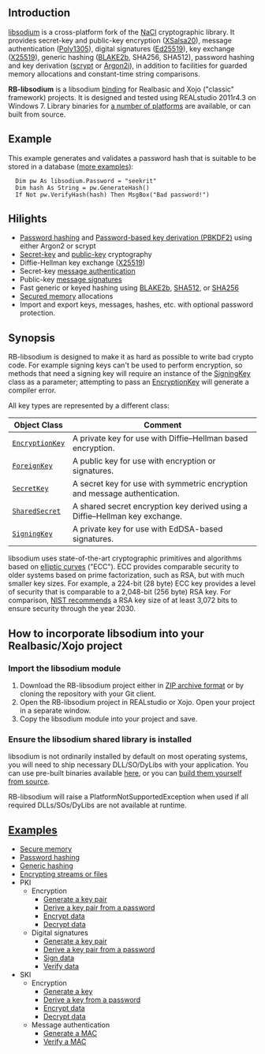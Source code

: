 ## Introduction
[libsodium](https://github.com/jedisct1/libsodium) is a cross-platform fork of the [NaCl](http://nacl.cr.yp.to/) cryptographic library. It provides secret-key and public-key encryption ([XSalsa20](https://en.wikipedia.org/wiki/Salsa20)), message authentication ([Poly1305](https://en.wikipedia.org/wiki/Poly1305)), digital signatures ([Ed25519](https://en.wikipedia.org/wiki/EdDSA)), key exchange ([X25519](https://en.wikipedia.org/wiki/Curve25519)), generic hashing ([BLAKE2b](https://en.wikipedia.org/wiki/BLAKE_(hash_function)), SHA256, SHA512), password hashing and key derivation ([scrypt](https://en.wikipedia.org/wiki/Scrypt) or [Argon2i](https://en.wikipedia.org/wiki/Argon2)), in addition to facilities for guarded memory allocations and constant-time string comparisons. 

**RB-libsodium** is a libsodium [binding](http://en.wikipedia.org/wiki/Language_binding) for Realbasic and Xojo ("classic" framework) projects. It is designed and tested using REALstudio 2011r4.3 on Windows 7. Library binaries for [a number of platforms](https://download.libsodium.org/libsodium/releases/) are available, or can built from source. 

## Example
This example generates and validates a password hash that is suitable to be stored in a database ([more examples](https://github.com/charonn0/RB-libsodium/wiki#examples)):
```vbnet
  Dim pw As libsodium.Password = "seekrit"
  Dim hash As String = pw.GenerateHash()
  If Not pw.VerifyHash(hash) Then MsgBox("Bad password!")
```

## Hilights
* [Password hashing](https://github.com/charonn0/RB-libsodium/wiki/libsodium.Password.GenerateHash) and [Password-based key derivation (PBKDF2)](https://github.com/charonn0/RB-libsodium/wiki/libsodium.Password.DeriveKey) using either Argon2 or scrypt
* [Secret-key](https://github.com/charonn0/RB-libsodium/wiki/libsodium.SKI) and [public-key](https://github.com/charonn0/RB-libsodium/wiki/libsodium.PKI) cryptography
* Diffie-Hellman key exchange ([X25519](https://github.com/charonn0/RB-libsodium/wiki/libsodium.PKI.SharedSecret))
* Secret-key [message authentication](https://github.com/charonn0/RB-libsodium/wiki/libsodium.SKI.GenerateMAC)
* Public-key [message signatures](https://github.com/charonn0/RB-libsodium/wiki/libsodium.PKI.SignData)
* Fast generic or keyed hashing using [BLAKE2b](https://github.com/charonn0/RB-libsodium/wiki/libsodium.GenericHash), [SHA512](https://github.com/charonn0/RB-libsodium/wiki/libsodium.SHA512), or [SHA256](https://github.com/charonn0/RB-libsodium/wiki/libsodium.SHA256)
* [Secured memory](https://github.com/charonn0/RB-libsodium/wiki/libsodium.SecureMemoryblock) allocations
* Import and export keys, messages, hashes, etc. with optional password protection.

## Synopsis
RB-libsodium is designed to make it as hard as possible to write bad crypto code. For example signing keys can't be used to perform encryption, so methods that need a signing key will require an instance of the [SigningKey](https://github.com/charonn0/RB-libsodium/wiki/libsodium.PKI.SigningKey) class as a parameter; attempting to pass an [EncryptionKey](https://github.com/charonn0/RB-libsodium/wiki/libsodium.PKI.EncryptionKey) will generate a compiler error. 

All key types are represented by a different class:

|Object Class|Comment|
|-----------|-------|
|[`EncryptionKey`](https://github.com/charonn0/RB-libsodium/wiki/libsodium.PKI.EncryptionKey)|A private key for use with Diffie–Hellman based encryption.| 
|[`ForeignKey`](https://github.com/charonn0/RB-libsodium/wiki/libsodium.PKI.ForeignKey)|A public key for use with encryption or signatures.| 
|[`SecretKey`](https://github.com/charonn0/RB-libsodium/wiki/libsodium.SKI.SecretKey)|A secret key for use with symmetric encryption and message authentication.| 
|[`SharedSecret`](https://github.com/charonn0/RB-libsodium/wiki/libsodium.PKI.SharedSecret)|A shared secret encryption key derived using a Diffie–Hellman key exchange.|
|[`SigningKey`](https://github.com/charonn0/RB-libsodium/wiki/libsodium.PKI.SigningKey)|A private key for use with EdDSA-based signatures.| 

libsodium uses state-of-the-art cryptographic primitives and algorithms based on [elliptic curves](https://en.wikipedia.org/wiki/Elliptic_curve_cryptography) ("ECC"). ECC provides comparable security to older systems based on prime factorization, such as RSA, but with much smaller key sizes. For example, a 224-bit (28 byte) ECC key provides a level of security that is comparable to a 2,048-bit (256 byte) RSA key. For comparison, [NIST recommends](https://www.keylength.com/en/4/) a RSA key size of at least 3,072 bits to ensure security through the year 2030.

## How to incorporate libsodium into your Realbasic/Xojo project
### Import the libsodium module
1. Download the RB-libsodium project either in [ZIP archive format](https://github.com/charonn0/RB-libsodium/archive/master.zip) or by cloning the repository with your Git client.
2. Open the RB-libsodium project in REALstudio or Xojo. Open your project in a separate window.
3. Copy the libsodium module into your project and save.

### Ensure the libsodium shared library is installed
libsodium is not ordinarily installed by default on most operating systems, you will need to ship necessary DLL/SO/DyLibs with your application. You can use pre-built binaries available [here](https://download.libsodium.org/libsodium/releases/), or you can [build them yourself from source](https://github.com/jedisct1/libsodium). 

RB-libsodium will raise a PlatformNotSupportedException when used if all required DLLs/SOs/DyLibs are not available at runtime. 

## [Examples](https://github.com/charonn0/RB-libsodium/wiki/Examples)
* [Secure memory](https://github.com/charonn0/RB-libsodium/wiki/Secure-Memory-Example)
* [Password hashing](https://github.com/charonn0/RB-libsodium/wiki/Password-Example#generate-a-hash)
* [Generic hashing](https://github.com/charonn0/RB-libsodium/wiki/Generic-Hash-Example)
* [Encrypting streams or files](https://github.com/charonn0/RB-libsodium/wiki/libsodium.SKI.SecretStream#example)
* PKI
  * Encryption
    * [Generate a key pair](https://github.com/charonn0/RB-libsodium/wiki/PKI-Encryption-Examples#generate-a-new-random-encryption-key)
    * [Derive a key pair from a password](https://github.com/charonn0/RB-libsodium/wiki/PKI-Encryption-Examples#generate-a-new-encryption-key-from-a-password-pbkdf2)
    * [Encrypt data](https://github.com/charonn0/RB-libsodium/wiki/PKI-Encryption-Examples#encrypt-data)
    * [Decrypt data](https://github.com/charonn0/RB-libsodium/wiki/PKI-Encryption-Examples#decrypt-data)
  * Digital signatures
    * [Generate a key pair](https://github.com/charonn0/RB-libsodium/wiki/PKI-Digital-Signature-Examples#generate-a-new-random-key-pair)
    * [Derive a key pair from a password](https://github.com/charonn0/RB-libsodium/wiki/PKI-Digital-Signature-Examples#generate-a-new-encryption-key-from-a-password-pbkdf2)
    * [Sign data](https://github.com/charonn0/RB-libsodium/wiki/PKI-Digital-Signature-Examples#sign-data)
    * [Verify data](https://github.com/charonn0/RB-libsodium/wiki/PKI-Digital-Signature-Examples#verify-data)
* SKI
  * Encryption
    * [Generate a key](https://github.com/charonn0/RB-libsodium/wiki/SKI-Encryption-Examples#generate-a-new-random-key)
    * [Derive a key from a password](https://github.com/charonn0/RB-libsodium/wiki/SKI-Encryption-Examples#generate-a-new-key-from-a-password-pbkdf2)
    * [Encrypt data](https://github.com/charonn0/RB-libsodium/wiki/SKI-Encryption-Examples#encrypt-data)
    * [Decrypt data](https://github.com/charonn0/RB-libsodium/wiki/SKI-Encryption-Examples#decrypt-data)
  * Message authentication
	* [Generate a MAC](https://github.com/charonn0/RB-libsodium/wiki/SKI-Encryption-Examples#generate-and-validate-a-message-authentication-code)
    * [Verify a MAC](https://github.com/charonn0/RB-libsodium/wiki/SKI-Encryption-Examples#generate-and-validate-a-message-authentication-code)
